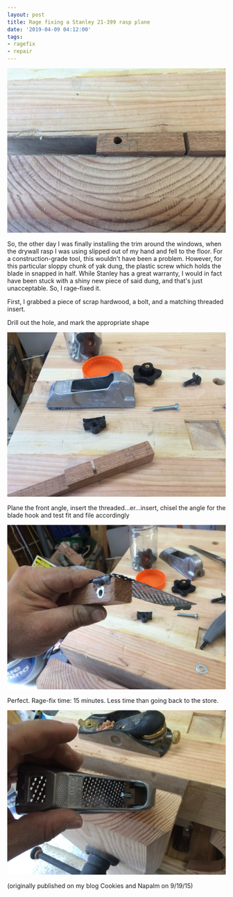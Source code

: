 ```yaml
---
layout: post
title: Rage fixing a Stanley 21-399 rasp plane
date: '2019-04-09 04:12:00'
tags:
- ragefix
- repair
---
```


![](/pictures/IMG_1749.JPG)

So, the other day I was finally installing the trim around the windows, when the drywall rasp I was using slipped out of my hand and fell to the floor. For a construction-grade tool, this wouldn't have been a problem. However, for this particular sloppy chunk of yak dung, the plastic screw which holds the blade in snapped in half. While Stanley has a great warranty, I would in fact have been stuck with a shiny new piece of said dung, and that's just unacceptable. So, I rage-fixed it.

First, I grabbed a piece of scrap hardwood, a bolt, and a matching threaded insert.

Drill out the hole, and mark the appropriate shape

![](/pictures/IMG_1748.JPG)

Plane the front angle, insert the threaded...er...insert, chisel the angle for the blade hook and test fit and file accordingly

![](/pictures/IMG_1751.jpg)

Perfect. Rage-fix time: 15 minutes. Less time than going back to the store.

![](/pictures/IMG_1756.jpg)

(originally published on my blog Cookies and Napalm on 9/19/15)


